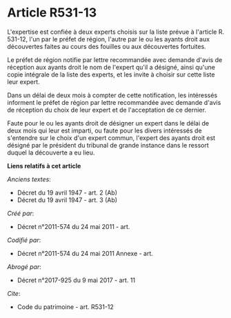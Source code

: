 # Article R531-13

L'expertise est confiée à deux experts choisis sur la liste prévue à l'article R. 531-12, l'un par le préfet de région,
l'autre par le ou les ayants droit aux découvertes faites au cours des fouilles ou aux découvertes fortuites. 

Le préfet de région notifie par lettre recommandée avec demande d'avis de réception aux ayants droit le nom de l'expert qu'il
a désigné, ainsi qu'une copie intégrale de la liste des experts, et les invite à choisir sur cette liste leur expert. 

Dans un délai de deux mois à compter de cette notification, les intéressés informent le préfet de région par lettre
recommandée avec demande d'avis de réception du choix de leur expert et de l'acceptation de ce dernier. 

Faute pour le ou les ayants droit de désigner un expert dans le délai de deux mois qui leur est imparti, ou faute pour les
divers intéressés de s'entendre sur le choix d'un expert commun, l'expert des ayants droit est désigné par le président du
tribunal de grande instance dans le ressort duquel la découverte a eu lieu.

**Liens relatifs à cet article**

_Anciens textes_:

  - Décret du 19 avril 1947 - art. 2 (Ab)
  - Décret du 19 avril 1947 - art. 3 (Ab)

_Créé par_:

  - Décret n°2011-574 du 24 mai 2011  - art.

_Codifié par_:

  - Décret n°2011-574 du 24 mai 2011 Annexe - art.

_Abrogé par_:

  - Décret n°2017-925 du 9 mai 2017 - art. 11

_Cite_:

  - Code du patrimoine - art. R531-12
